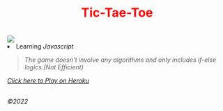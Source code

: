 <h1 align='center'><font color='red'>Tic-Tae-Toe</font></h1>
<br>
<img src='https://play-lh.googleusercontent.com/zPxLgj5nvl20ahJV7aFC6S5mD8kii5CEEDj25j1P9CYAfXL9sdDuO-8eES0r4DhJHrU' align='center'>
<li>Learning <i>Javascript</p></li>

> The game doesn't involve any algorithms and only includes if-else logics.(Not Efficient)

<a href='https://tic-tae-toe-game1.herokuapp.com/' target='_blank'>Click here to Play on Heroku </a>

<br>
&copy;2022


